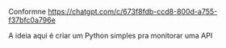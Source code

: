 Conformne https://chatgpt.com/c/673f8fdb-ccd8-800d-a755-f37bfc0a796e

A ideia aqui é criar um Python simples pra monitorar uma API
